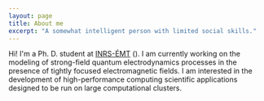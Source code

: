 ```yaml
---
layout: page
title: About me
excerpt: "A somewhat intelligent person with limited social skills."
---
```


Hi! I'm a Ph. D. student at [INRS-ÉMT](http://www.emt.inrs.ca)
([<i class="fab fa-twitter-square"></i>](http://twitter.com/@INRS)).
I am currently working on the modeling of strong-field quantum electrodynamics processes
in the presence of tightly focused electromagnetic fields. I am interested in the
development of high-performance computing scientific applications designed
to be run on large computational clusters.
